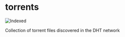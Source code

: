 torrents 
========
![Indexed](https://img.shields.io/badge/indexed-11331-blue)

Collection of torrent files discovered in the DHT network
